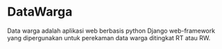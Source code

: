 # DataWarga

Data warga adalah aplikasi web berbasis python Django web-framework yang dipergunakan untuk perekaman data warga ditingkat RT atau RW.
